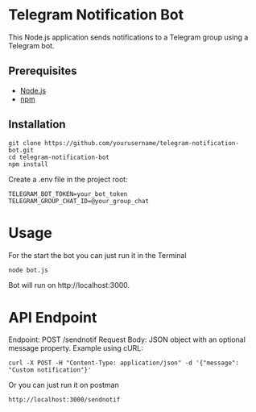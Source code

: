 # Telegram Notification Bot

This Node.js application sends notifications to a Telegram group using a Telegram bot.

## Prerequisites

- [Node.js](https://nodejs.org/)
- [npm](https://www.npmjs.com/)

## Installation

```
git clone https://github.com/yourusername/telegram-notification-bot.git
cd telegram-notification-bot
npm install
```
Create a .env file in the project root:
```
TELEGRAM_BOT_TOKEN=your_bot_token
TELEGRAM_GROUP_CHAT_ID=@your_group_chat
```
# Usage
For the start the bot you can just run it in the Terminal
```
node bot.js
```
Bot will run on http://localhost:3000.

# API Endpoint
Endpoint: POST /sendnotif
Request Body: JSON object with an optional message property.
Example using cURL:

```
curl -X POST -H "Content-Type: application/json" -d '{"message": "Custom notification"}'
```
Or you can just run it on postman
```
http://localhost:3000/sendnotif
```

